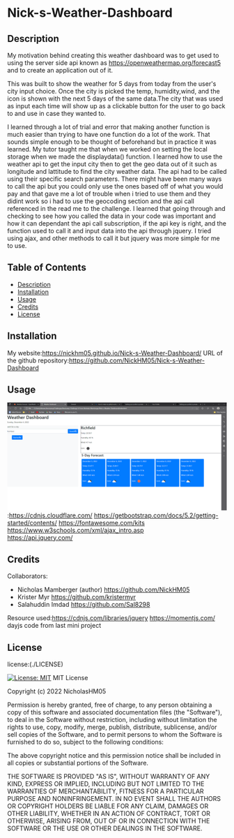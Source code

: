 # Nick-s-Weather-Dashboard

## Description
My motivation behind creating this weather dashboard was to get used to using the server side api known as https://openweathermap.org/forecast5 and to create an application out of it. 

This was built to show the weather for 5 days from today from the user's city input choice. Once the city is picked the temp, humidity,wind, and the icon is shown with the next 5 days of the same data.The city that was used as input each time will show up as a clickable button for the user to go back to and use in case they wanted to. 

I learned through a lot of trial and error that making another function is much easier than trying to have one function do a lot of the work. That sounds simple enough to be thought of beforehand but in practice it was learned. My tutor taught me that when we worked on setting the local storage when we made the displaydata() function. I learned how to use the weather api to get the input city then to get the geo data out of it such as longitude and lattitude to find the city weather data. The api had to be called using their specific search parameters. There might have been many ways to call the api but you could only use the ones based off of what you would pay and that gave me a lot of trouble when i tried to use them and they didint work so i had to use the geocoding section and the api call referenced in the read me to the challenge. I learned that going through and checking to see how you called the data in your code was important and how it can dependant the api call subscription, if the api key is right, and the function used to call it and input data into the api through jquery. I tried using ajax, and other methods to call it but jquery was more simple for me to use.    
## Table of Contents

- [Description](#description)
- [Installation](#installation)
- [Usage](#usage)
- [Credits](#credits)
- [License](#license)

## Installation

My website:https://nickhm05.github.io/Nick-s-Weather-Dashboard/
URL of the github repository:https://github.com/NickHM05/Nick-s-Weather-Dashboard

## Usage
![Screenshot of the page](./images/weatherdashboard.png)
:https://cdnjs.cloudflare.com/
https://getbootstrap.com/docs/5.2/getting-started/contents/
https://fontawesome.com/kits
https://www.w3schools.com/xml/ajax_intro.asp  
https://api.jquery.com/



## Credits
 Collaborators:
- Nicholas Mamberger (author) https://github.com/NickHM05
- Krister Myr https://github.com/kristermyr
- Salahuddin Imdad https://github.com/Sal8298


Resource used:https://cdnjs.com/libraries/jquery
https://momentjs.com/
dayjs code from last mini project 

## License
license:(./LICENSE)

[![License: MIT](https://img.shields.io/badge/License-MIT-yellow.svg)](https://opensource.org/licenses/MIT)
MIT License

Copyright (c) 2022 NicholasHM05

Permission is hereby granted, free of charge, to any person obtaining a copy
of this software and associated documentation files (the "Software"), to deal
in the Software without restriction, including without limitation the rights
to use, copy, modify, merge, publish, distribute, sublicense, and/or sell
copies of the Software, and to permit persons to whom the Software is
furnished to do so, subject to the following conditions:

The above copyright notice and this permission notice shall be included in all
copies or substantial portions of the Software.

THE SOFTWARE IS PROVIDED "AS IS", WITHOUT WARRANTY OF ANY KIND, EXPRESS OR
IMPLIED, INCLUDING BUT NOT LIMITED TO THE WARRANTIES OF MERCHANTABILITY,
FITNESS FOR A PARTICULAR PURPOSE AND NONINFRINGEMENT. IN NO EVENT SHALL THE
AUTHORS OR COPYRIGHT HOLDERS BE LIABLE FOR ANY CLAIM, DAMAGES OR OTHER
LIABILITY, WHETHER IN AN ACTION OF CONTRACT, TORT OR OTHERWISE, ARISING FROM,
OUT OF OR IN CONNECTION WITH THE SOFTWARE OR THE USE OR OTHER DEALINGS IN THE
SOFTWARE.








